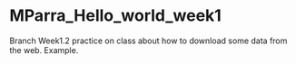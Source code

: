 # MParra_Hello_world_week1
Branch Week1.2 practice on class about how to download some data from the web. Example.
